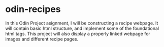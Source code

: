 # odin-recipes
In this Odin Project asignment, I will be constructing a recipe webpage. It will contain basic html structure, and implement some of the foundational html tags. This project will also display a properly linked webpage for images and different recipe pages.
